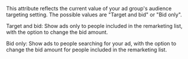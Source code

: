 This attribute reflects the current value of your ad group's audience targeting setting. The possible values are "Target and bid" or "Bid only".

Target and bid: Show ads only to people included in the remarketing list, with the option to change the bid amount.

Bid only: Show ads to people searching for your ad, with the option to change the bid amount for people included in the remarketing list.